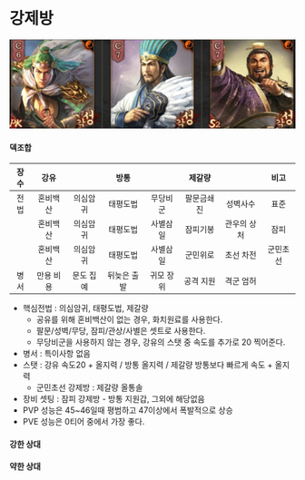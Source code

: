 # 강제방

![img](./../05.img/강제방.png)

#### 덱조합

장수|강유||방통||제갈량||비고|
|:---:|:---:|:----:|:---:|:----:|:---:|:----:|:----:|
|전법|혼비백산|의심암귀|태평도법|무당비군|팔문금쇄진|성벽사수|표준
||혼비백산|의심암귀|태평도법|사별삼일|잠피기봉|관우의 상처|잠피
||혼비백산|의심암귀|태평도법|사별삼일|군민위로|초선 차전|군민초선
|병서|만용 비용|문도 집예|뒤늦은 출발 |귀모 장위|공격 지원|격군 엄허|

* 핵심전법 : 의심암귀, 태평도법, 제갈량
    * 공유를 위해 혼비백산이 없는 경우, 화치원료를 사용한다.
    * 팔문/성벽/무당, 잠피/관상/사별은 셋트로 사용한다.
    * 무당비군을 사용하지 않는 경우, 강유의 스탯 중 속도를 추가로 20 찍어준다.
* 병서 : 특이사항 없음
* 스탯 : 강유 속도20 + 올지력 / 방통 올지력 / 제갈량 방통보다 빠르게 속도 + 올지력
    * 군민초선 강제방 : 제갈량 올통솔
* 장비 셋팅 : 잠피 강제방 - 방통 지원갑, 그외에 해당없음
* PVP 성능은 45~46일때 평범하고 47이상에서 폭발적으로 상승
* PVE 성능은 0티어 중에서 가장 좋다.

#### 강한 상대

#### 약한 상대
